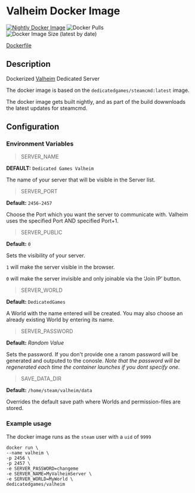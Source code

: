 # Valheim Docker Image

[![Nightly Docker Image](https://github.com/dedicatedgames/docker-images/actions/workflows/publish-docker-images.yaml/badge.svg?event=schedule)](https://github.com/dedicatedgames/docker-images/actions/workflows/publish-docker-images.yaml) ![Docker Pulls](https://img.shields.io/docker/pulls/dedicatedgames/valheim) ![Docker Image Size (latest by date)](https://img.shields.io/docker/image-size/dedicatedgames/valheim)

[Dockerfile](https://github.com/dedicatedgames/docker-images/blob/master/valheim/Dockerfile)

## Description

Dockerized [Valheim](https://www.valheimgame.com/) Dedicated Server

The docker image is based on the `dedicatedgames/steamcmd:latest` image.

The docker image gets built nightly, and as part of the build dowwnloads the latest updates for steamcmd.

## Configuration

### Environment Variables

> SERVER_NAME 

__DEFAULT:__ `Dedicated Games Valheim`

The name of your server that will be visible in the Server list.

> SERVER_PORT

__Default:__ `2456-2457`

Choose the Port which you want the server to communicate with. Valheim uses the specified Port AND specified Port+1. 

> SERVER_PUBLIC 

__Default:__ `0`

Sets the visibility of your server. 

`1` will make the server visible in the browser. 

`0` will make the server invisible and only joinable via the ‘Join IP’ button.


> SERVER_WORLD 

__Default:__ `DedicatedGames`

A World with the name entered will be created. You may also choose an already existing World by entering its name.

> SERVER_PASSWORD 

__Default:__ _Random Value_

Sets the password. If you don't provide one a ranom password will be generated and outputed to the conosle. _Note that the password will be regenerated each time the container launches if you dont specify one._

> SAVE_DATA_DIR 

__Default:__ `/home/steam/valheim/data`

Overrides the default save path where Worlds and permission-files are stored.

### Example usage

The docker image runs as the `steam` user with a `uid` of `9999`

```
docker run \
--name valheim \
-p 2456 \
-p 2457 \
-e SERVER_PASSWORD=changeme
-e SERVER_NAME=MyValheimServer \
-e SERVER_WORLD=MyWorld \
dedicatedgames/valheim
```
